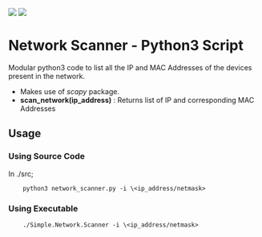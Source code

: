 ![](https://github.com/Phenomenon2919/Network_Scanner/workflows/CI/badge.svg?branch=beta&event=push)
![](https://github.com/Phenomenon2919/Network_Scanner/workflows/CI/badge.svg?branch=master&event=push)

# Network Scanner - Python3 Script

Modular python3 code to list all the IP and MAC Addresses of the devices present in the network.

- Makes use of _scapy_ package.
- **scan_network(ip_address)** : Returns list of IP and corresponding MAC Addresses

## Usage

### Using Source Code

In ./src;

        python3 network_scanner.py -i \<ip_address/netmask>

### Using Executable

        ./Simple.Network.Scanner -i \<ip_address/netmask>
